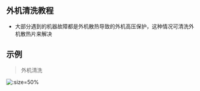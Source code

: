 ## 外机清洗教程

*  大部分遇到的机器故障都是外机散热导致的外机高压保护，这种情况可清洗外机散热片来解决

## 示例

> 外机清洗


![](https://gitcode.net/GaloisField/WORKFLOWS4COMPANY/-/raw/master/resources/pic/equipment/教程外机设备清洗.jpeg ':size=50%')
